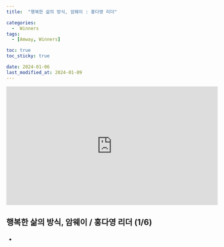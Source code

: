 ```yaml
---
title:  "행복한 삶의 방식, 암웨이 : 홍다영 리더" 

categories:
  -  Winners
tags:
  - [Amway, Winners]

toc: true
toc_sticky: true

date: 2024-01-06
last_modified_at: 2024-01-09
---
```


<iframe width="560" height="315" src="https://www.youtube.com/embed/O1bFH3zB5AY?si=hL3n_SSJOMsjOI-8" title="YouTube video player" frameborder="0" allow="accelerometer; autoplay; clipboard-write; encrypted-media; gyroscope; picture-in-picture; web-share" allowfullscreen></iframe>


## 행복한 삶의 방식, 암웨이 / 홍다영 리더 (1/6)
###
+ 